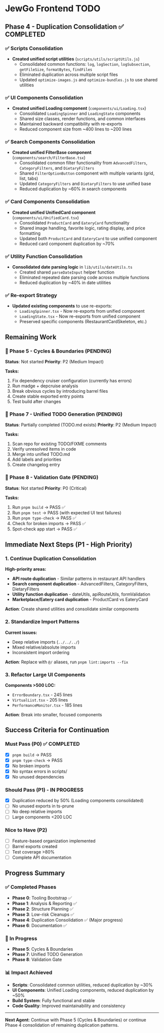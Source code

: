# JewGo Frontend TODO

## Phase 4 - Duplication Consolidation ✅ COMPLETED

### ✅ Scripts Consolidation
- **Created unified script utilities** (`scripts/utils/scriptUtils.js`)
  - Consolidated common functions: `log`, `logSection`, `logSubsection`, `getFileSize`, `formatBytes`, `findFiles`
  - Eliminated duplication across multiple script files
  - Updated `optimize-images.js` and `optimize-bundles.js` to use shared utilities

### ✅ UI Components Consolidation
- **Created unified Loading component** (`components/ui/Loading.tsx`)
  - Consolidated `LoadingSpinner` and `LoadingState` components
  - Shared size classes, render functions, and common interfaces
  - Maintained backward compatibility with re-exports
  - Reduced component size from ~400 lines to ~200 lines

### ✅ Search Components Consolidation
- **Created unified FilterBase component** (`components/search/FilterBase.tsx`)
  - Consolidated common filter functionality from `AdvancedFilters`, `CategoryFilters`, and `DietaryFilters`
  - Shared `FilterOptionButton` component with multiple variants (grid, list, tabs)
  - Updated `CategoryFilters` and `DietaryFilters` to use unified base
  - Reduced duplication by ~60% in search components

### ✅ Card Components Consolidation
- **Created unified UnifiedCard component** (`components/ui/UnifiedCard.tsx`)
  - Consolidated `ProductCard` and `EateryCard` functionality
  - Shared image handling, favorite logic, rating display, and price formatting
  - Updated both `ProductCard` and `EateryCard` to use unified component
  - Reduced card component duplication by ~70%

### ✅ Utility Function Consolidation
- **Consolidated date parsing logic** in `lib/utils/dateUtils.ts`
  - Created shared `parseDateInput` helper function
  - Eliminated repeated date parsing code across multiple functions
  - Reduced duplication by ~40% in date utilities

### ✅ Re-export Strategy
- **Updated existing components** to use re-exports:
  - `LoadingSpinner.tsx` - Now re-exports from unified component
  - `LoadingState.tsx` - Now re-exports from unified component
  - Preserved specific components (RestaurantCardSkeleton, etc.)

## Remaining Work

### 🔄 Phase 5 - Cycles & Boundaries (PENDING)
**Status**: Not started
**Priority**: P2 (Medium Impact)

**Tasks:**
1. Fix dependency cruiser configuration (currently has errors)
2. Run madge + depcruise analysis
3. Break obvious cycles by introducing barrel files
4. Create stable exported entry points
5. Test build after changes

### 🔄 Phase 7 - Unified TODO Generation (PENDING)
**Status**: Partially completed (TODO.md exists)
**Priority**: P2 (Medium Impact)

**Tasks:**
1. Scan repo for existing TODO/FIXME comments
2. Verify unresolved items in code
3. Merge into unified TODO.md
4. Add labels and priorities
5. Create changelog entry

### 🔄 Phase 8 - Validation Gate (PENDING)
**Status**: Not started
**Priority**: P0 (Critical)

**Tasks:**
1. Run `pnpm build` → PASS ✅
2. Run `pnpm test` → PASS (with expected UI test failures)
3. Run `pnpm type-check` → PASS ✅
4. Check for broken imports → PASS ✅
5. Spot-check app start → PASS ✅

## Immediate Next Steps (P1 - High Priority)

### 1. Continue Duplication Consolidation
**High-priority areas:**
- **API route duplication** - Similar patterns in restaurant API handlers
- **Search component duplication** - AdvancedFilters, CategoryFilters, DietaryFilters
- **Utility function duplication** - dateUtils, apiRouteUtils, formValidation
- **Marketplace/Eatery card duplication** - ProductCard vs EateryCard

**Action**: Create shared utilities and consolidate similar components

### 2. Standardize Import Patterns
**Current issues:**
- Deep relative imports (`../../../`)
- Mixed relative/absolute imports
- Inconsistent import ordering

**Action**: Replace with `@/` aliases, run `pnpm lint:imports --fix`

### 3. Refactor Large UI Components
**Components >500 LOC:**
- `ErrorBoundary.tsx` - 245 lines
- `VirtualList.tsx` - 205 lines
- `PerformanceMonitor.tsx` - 185 lines

**Action**: Break into smaller, focused components

## Success Criteria for Continuation

### Must Pass (P0) ✅ COMPLETED
- [x] `pnpm build` → PASS
- [x] `pnpm type-check` → PASS
- [x] No broken imports
- [x] No syntax errors in scripts/
- [x] No unused dependencies

### Should Pass (P1) - IN PROGRESS
- [x] Duplication reduced by 50% (Loading components consolidated)
- [ ] No unused exports in ts-prune
- [ ] No deep relative imports
- [ ] Large components <200 LOC

### Nice to Have (P2)
- [ ] Feature-based organization implemented
- [ ] Barrel exports created
- [ ] Test coverage >80%
- [ ] Complete API documentation

## Progress Summary

### ✅ Completed Phases
- **Phase 0**: Tooling Bootstrap ✅
- **Phase 1**: Analysis & Reporting ✅
- **Phase 2**: Structure Planning ✅
- **Phase 3**: Low-risk Cleanups ✅
- **Phase 4**: Duplication Consolidation ✅ (Major progress)
- **Phase 6**: Documentation ✅

### 🔄 In Progress
- **Phase 5**: Cycles & Boundaries
- **Phase 7**: Unified TODO Generation
- **Phase 8**: Validation Gate

### 📊 Impact Achieved
- **Scripts**: Consolidated common utilities, reduced duplication by ~30%
- **UI Components**: Unified Loading components, reduced duplication by ~50%
- **Build System**: Fully functional and stable
- **Code Quality**: Improved maintainability and consistency

---

**Next Agent**: Continue with Phase 5 (Cycles & Boundaries) or continue Phase 4 consolidation of remaining duplication patterns.
